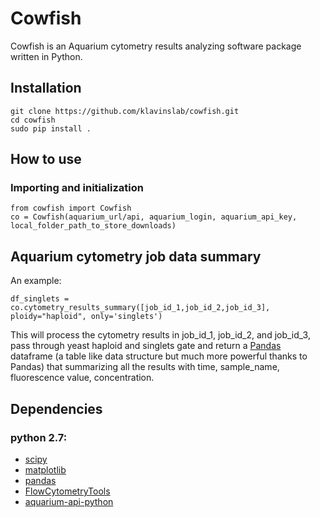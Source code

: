 # Cowfish
Cowfish is an Aquarium cytometry results analyzing software package written in Python.

## Installation

```
git clone https://github.com/klavinslab/cowfish.git
cd cowfish
sudo pip install .
```

## How to use

### Importing and initialization

```
from cowfish import Cowfish
co = Cowfish(aquarium_url/api, aquarium_login, aquarium_api_key, local_folder_path_to_store_downloads)
```

## Aquarium cytometry job data summary

An example:
```
df_singlets = co.cytometry_results_summary([job_id_1,job_id_2,job_id_3], ploidy="haploid", only='singlets')
```
This will process the cytometry results in job_id_1, job_id_2, and job_id_3, pass through yeast haploid and singlets gate and return a [Pandas](http://pandas.pydata.org/) dataframe (a table like data structure but much more powerful thanks to Pandas) that summarizing all the results with time, sample_name, fluorescence value, concentration.

## Dependencies

### python 2.7:

* [scipy](http://www.scipy.org/)
* [matplotlib](http://matplotlib.org/)
* [pandas](http://pandas.pydata.org/)
* [FlowCytometryTools](http://eyurtsev.github.io/FlowCytometryTools/install.html)
* [aquarium-api-python](https://github.com/klavinslab/aquarium-api-python)

